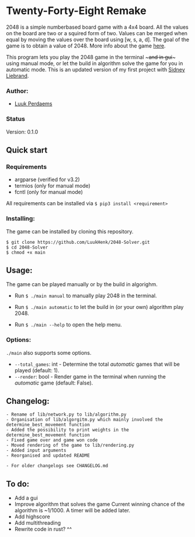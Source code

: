 # Twenty-Forty-Eight **Remake**
2048 is a simple numberbased board game with a 4x4 board. All the values on the board are two or a squired form of two. Values can be merged when equal by moving the values over the board using [w, s, a, d]. The goal of the game is to obtain a value of 2048. More info about the game [here](https://en.wikipedia.org/wiki/2048_(video_game)).

This program lets you play the 2048 game in the terminal ~~~and in gui~~~ using manual mode, or let the build in algorithm solve the game for you in automatic mode. This is an updated version of my first project with [Sidney Liebrand](https://github.com/SidOfc).

### Author:
- [Luuk Perdaems](https://github.com/LuukHenk)

### Status
Version: 0.1.0


## Quick start
### Requirements
* argparse (verified for v3.2)
* termios (only for manual mode)
* fcntl (only for manual mode)

All requirements can be installed via `$ pip3 install <requirement>`

### Installing:
The game can be installed by cloning this repository.
```
$ git clone https://github.com/LuukHenk/2048-Solver.git
$ cd 2048-Solver
$ chmod +x main
```


## Usage:
The game can be played manually or by the build in algorighm.
* Run `$ ./main manual` to manually play 2048 in the terminal.
* Run `$ ./main automatic` to let the build in (or your own) algorithm play 2048.

* Run `$ ./main --help` to open the help menu.

### Options:
`./main` also supports some options.
* `--total_games`: int - Determine the total *automatic* games that will be played (default: 1).
* `--render`: bool - Render game in the terminal when running the *automatic* game (default: False).


## Changelog:
    - Rename of lib/network.py to lib/algorithm.py
    - Organisation of lib/algorgitm.py which mainly involved the determine_best_movement function
    - Added the possibility to print weights in the determine_best_movement function
    - Fixed game over and game won code
    - Moved rendering of the game to lib/rendering.py
    - Added input arguments
    - Reorganised and updated README

    - For older changelogs see CHANGELOG.md


## To do:
- Add a gui
- Improve algorithm that solves the game
    Current winning chance of the algorithm is ~1/1000. A timer will be added later.
- Add highscore
- Add multithreading
- Rewrite code in rust? ^^
